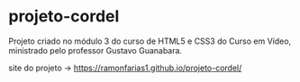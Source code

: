 # projeto-cordel
 Projeto criado no módulo 3 do curso de HTML5 e CSS3 do Curso em Vídeo, ministrado pelo professor Gustavo Guanabara.

site do projeto -> <a href="https://ramonfarias1.github.io/projeto-cordel/">https://ramonfarias1.github.io/projeto-cordel/</a>